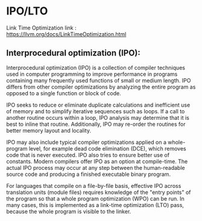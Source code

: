 # IPO/LTO
Link Time Optimization link : https://llvm.org/docs/LinkTimeOptimization.html

## Interprocedural optimization (IPO):
Interprocedural optimization (IPO) is a collection of compiler techniques used in computer programming to improve performance in programs containing many frequently used functions of small or medium length. IPO differs from other compiler optimizations by analyzing the entire program as opposed to a single function or block of code.

IPO seeks to reduce or eliminate duplicate calculations and inefficient use of memory and to simplify iterative sequences such as loops. If a call to another routine occurs within a loop, IPO analysis may determine that it is best to inline that routine. Additionally, IPO may re-order the routines for better memory layout and locality.

IPO may also include typical compiler optimizations applied on a whole-program level, for example dead code elimination (DCE), which removes code that is never executed. IPO also tries to ensure better use of constants. Modern compilers offer IPO as an option at compile-time. The actual IPO process may occur at any step between the human-readable source code and producing a finished executable binary program.

For languages that compile on a file-by-file basis, effective IPO across translation units (module files) requires knowledge of the "entry points" of the program so that a whole program optimization (WPO) can be run. In many cases, this is implemented as a link-time optimization (LTO) pass, because the whole program is visible to the linker.